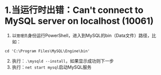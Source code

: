 # 1.当运行时出错：Can't connect to MySQL server on localhost (10061)
1. 以`管理员`身份运行PowerShell，进入到MySQL的bin（Data文件）路径，比如：
```
cd 'C:\Program Files\MySQL\Engine\bin'
```
2. 执行：`.\mysqld --install`，如果显示成功则下一步
3. 执行：`net start mysql`启动MySQL服务